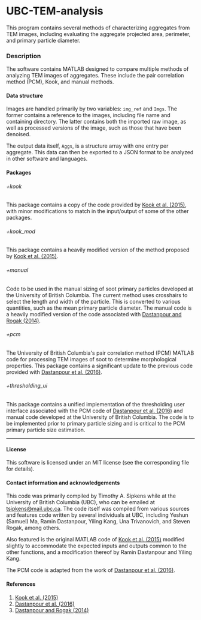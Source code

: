 # UBC-TEM-analysis

This program contains several methods of characterizing aggregates from
TEM images, including evaluating the aggregate projected area, perimeter,
and primary particle diameter.


### Description

The software contains MATLAB designed to compare multiple
methods of analyzing TEM images of aggregates. These include the
pair correlation method (PCM), Kook, and manual methods.

#### Data structure

Images are handled primarily by two variables: `img_ref`
and `Imgs`. The former contains a reference to the images,
including file name and containing directory. The latter
contains both the imported raw image, as well as processed
versions of the image, such as those that have been
denoised.

The output data itself, `Aggs`, is a structure array with one
entry per aggregate. This data can then be exported to a JSON
format to be analyzed in other software and languages.

#### Packages

###### +kook

This package contains a copy of the code provided by [Kook et al. (2015)][kook],
with minor modifications to match in the input/output of some of the
other packages.

###### +kook_mod

This package contains a heavily modified version of the method proposed
by [Kook et al. (2015)][kook].

###### +manual

Code to be used in the manual sizing of soot primary particles developed
at the University of British Columbia. The current method uses crosshairs
to select the length and width of the particle. This is converted to
various quantities, such as the mean primary particle diameter. The manual
code is a heavily modified version of the code associated with [Dastanpour and Rogak (2014)][dastanpour2014].

###### +pcm

The University of British Columbia's pair correlation method (PCM) MATLAB code for processing TEM images of soot to determine morphological properties. This package contains a significant update to the previous code provided with [Dastanpour et al. (2016)][dastanpour2016].

###### +thresholding_ui

This package contains a unified implementation of the thresholding user
interface associated with the PCM code of [Dastanpour et al. (2016)][dastanpour2016] and manual code developed at the University of British Columbia. The code is to be implemented prior to primary particle sizing and is critical to the PCM primary particle size estimation.

--------------------------------------------------------------------------

#### License

This software is licensed under an MIT license (see the corresponding file
for details).


#### Contact information and acknowledgements

This code was primarily compiled by Timothy A. Sipkens while at the
University of British Columbia (UBC), who can be emailed at
[tsipkens@mail.ubc.ca](mailto:tsipkens@mail.ubc.ca). The code
itself was compiled from various sources and features code written by
several individuals at UBC, including Yeshun (Samuel) Ma, Ramin Dastanpour,
Yiling Kang, Una Trivanovich, and Steven Rogak, among others.

Also featured is the original MATLAB code of [Kook et al. (2015)][kook]
modified slightly to accommodate the expected inputs and outputs common
to the other functions, and a modification thereof by Ramin Dastanpour
and Yiling Kang.

The PCM code is adapted from the work of [Dastanpour et al. (2016)][dastanpour2016].


#### References

1. [Kook et al. (2015)][kook]
2. [Dastanpour et al. (2016)][dastanpour2016]
3. [Dastanpour and Rogak (2014)][dastanpour2014]

[kook]: https://doi.org/10.4271/2015-01-1991
[dastanpour2016]: https://doi.org/10.4271/2015-01-1991
[dastanpour2014]: https://doi.org/10.1080/02786826.2014.955565

